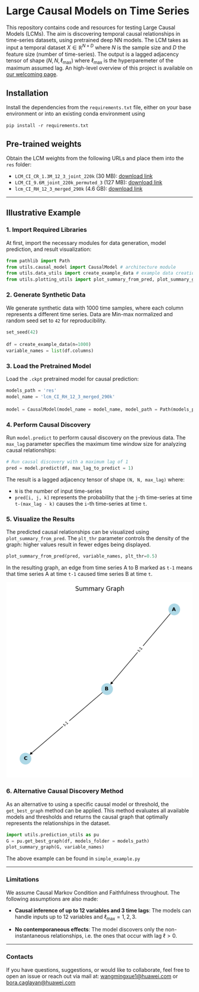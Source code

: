 # Large Causal Models on Time Series

This repository contains code and resources for testing Large Causal Models (LCMs). The aim is discovering temporal causal relationships in time-series datasets, using pretrained deep NN models. The LCM takes as input a temporal dataset $X \in \mathbb{R}^{N \times D}$ where $N$ is the sample size and $D$ the feature size (number of time-series). The output is a lagged adjacency tensor of shape $(N, N, \ell_\text{max})$ where $\ell_\text{max}$ is the hyperparemeter of the maximum assumed lag.
An high-level overview of this project is available on [our welcoming page](https://mensxmachina.github.io/LCM-FORTH-Huawei/).

## Installation

Install the dependencies from the `requirements.txt` file, either on your base environment or into an existing conda environment using

`pip install -r requirements.txt`

## Pre-trained weights

Obtain the LCM weights from the following URLs and place them into the `res` folder:
- `LCM_CI_CR_1.3M_12_3_joint_220k` (30 MB): [download link](https://figshare.com/articles/software/LCM_CI_CR_1_3M_12_3_joint_220k_ckpt/30022681) 
- `LCM_CI_9.6M_joint_220k_permuted_3` (127 MB): [download link](https://figshare.com/articles/software/LCM_CI_9_6M_joint_220k_permuted_3_ckpt/30022678) 
- `lcm_CI_RH_12_3_merged_290k` (4.6 GB): [download link](https://figshare.com/articles/software/lcm_CI_CR_12_3_merged_340k/30022684) 

---

## Illustrative Example


### 1. Import Required Libraries

At first, import the necessary modules for data generation, model prediction, and result visualization:


```python
from pathlib import Path
from utils.causal_model import CausalModel # architecture module 
from utils.data_utils import create_example_data # example data creation module
from utils.plotting_utils import plot_summary_from_pred, plot_summary_graph # plotting module
```

### 2. Generate Synthetic Data

We generate synthetic data with 1000 time samples, where each column represents a different time series. Data are Min-max normalized and random seed set to `42` for reproducibility.

```python
set_seed(42)

df = create_example_data(n=1000)
variable_names = list(df.columns)
```

### 3. Load the Pretrained Model

Load the `.ckpt` pretrained model for causal prediction:

```python
models_path = 'res'
model_name = 'lcm_CI_RH_12_3_merged_290k'

model = CausalModel(model_name = model_name, model_path = Path(models_path) / f"{model_name}.ckpt") 
```

### 4. Perform Causal Discovery

Run `model.predict` to perform causal discovery on the previous data. The `max_lag` parameter specifies the maximum time window size for analyzing causal relationships:

```python
# Run causal discovery with a maximum lag of 1
pred = model.predict(df, max_lag_to_predict = 1)
```

The result is a lagged adjacency tensor of shape `(N, N, max_lag)` where:

- `N` is the number of input time-series
- `pred[i, j, k]` represents the probability that the `j`-th time-series at time `t-(max_lag - k)` causes the `i`-th time-series at time `t`.

### 5. Visualize the Results

The predicted causal relationships can be visualized using `plot_summary_from_pred`. The `plt_thr` parameter controls the density of the graph: higher values result in fewer edges being displayed.

```python
plot_summary_from_pred(pred, variable_names, plt_thr=0.5)
```

In the resulting graph, an edge from time series A to B marked as `t-1` means that time series A at time `t-1` caused time series B at time `t`.

![Output plot of the summary graph.](media/summary.png)


### 6. Alternative Causal Discovery Method
As an alternative to using a specific causal model or threshold, the `get_best_graph` method can be applied. This method evaluates all available models and thresholds and returns the causal graph that optimally represents the relationships in the dataset.

```python
import utils.prediction_utils as pu
G = pu.get_best_graph(df, models_folder = models_path)
plot_summary_graph(G, variable_names)
```

The above example can be found in `simple_example.py`

---

### Limitations

We assume Causal Markov Condition and Faithfulness throughout. The following assumptions are also made:

- **Causal inference of up to 12 variables and 3 time lags**: The models can handle inputs up to 12 variables and $\ell_\text{max}=1,2,3$.

- **No contemporaneous effects**: The model discovers only the non-instantaneous relationships, i.e. the ones that occur with lag $\ell > 0$.

---

### Contacts

If you have questions, suggestions, or would like to collaborate, feel free to open an issue or reach out via mail at: wangmingxue1@huawei.com or bora.caglayan@huawei.com
